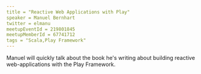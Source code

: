 ```yaml
---
title = "Reactive Web Applications with Play"
speaker = Manuel Bernhart
twitter = elmanu
meetupEventId = 219801845
meetupMemberId = 67741712
tags = "Scala,Play Framework"
---
```

Manuel will quickly talk about the book he's writing about building reactive web-applications with the Play Framework.
